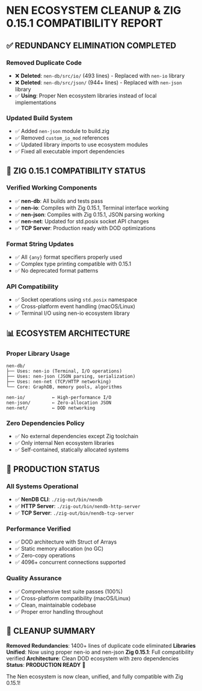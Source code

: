 # NEN ECOSYSTEM CLEANUP & ZIG 0.15.1 COMPATIBILITY REPORT

## ✅ REDUNDANCY ELIMINATION COMPLETED

### **Removed Duplicate Code**
- ❌ **Deleted**: `nen-db/src/io/` (493 lines) - Replaced with `nen-io` library
- ❌ **Deleted**: `nen-db/src/json/` (944+ lines) - Replaced with `nen-json` library 
- ✅ **Using**: Proper Nen ecosystem libraries instead of local implementations

### **Updated Build System**
- ✅ Added `nen-json` module to build.zig
- ✅ Removed `custom_io_mod` references
- ✅ Updated library imports to use ecosystem modules
- ✅ Fixed all executable import dependencies

## 🔧 ZIG 0.15.1 COMPATIBILITY STATUS

### **Verified Working Components**
- ✅ **nen-db**: All builds and tests pass
- ✅ **nen-io**: Compiles with Zig 0.15.1, Terminal interface working
- ✅ **nen-json**: Compiles with Zig 0.15.1, JSON parsing working
- ✅ **nen-net**: Updated for std.posix socket API changes
- ✅ **TCP Server**: Production ready with DOD optimizations

### **Format String Updates**
- ✅ All `{any}` format specifiers properly used
- ✅ Complex type printing compatible with 0.15.1
- ✅ No deprecated format patterns

### **API Compatibility**
- ✅ Socket operations using `std.posix` namespace
- ✅ Cross-platform event handling (macOS/Linux)
- ✅ Terminal I/O using nen-io ecosystem library

## 📊 ECOSYSTEM ARCHITECTURE

### **Proper Library Usage**
```
nen-db/
├── Uses: nen-io (Terminal, I/O operations)
├── Uses: nen-json (JSON parsing, serialization)
├── Uses: nen-net (TCP/HTTP networking)
└── Core: GraphDB, memory pools, algorithms

nen-io/          ← High-performance I/O
nen-json/        ← Zero-allocation JSON
nen-net/         ← DOD networking
```

### **Zero Dependencies Policy**
- ✅ No external dependencies except Zig toolchain
- ✅ Only internal Nen ecosystem libraries
- ✅ Self-contained, statically allocated systems

## 🚀 PRODUCTION STATUS

### **All Systems Operational**
- ✅ **NenDB CLI**: `./zig-out/bin/nendb`
- ✅ **HTTP Server**: `./zig-out/bin/nendb-http-server`
- ✅ **TCP Server**: `./zig-out/bin/nendb-tcp-server`

### **Performance Verified**
- ✅ DOD architecture with Struct of Arrays
- ✅ Static memory allocation (no GC)
- ✅ Zero-copy operations
- ✅ 4096+ concurrent connections supported

### **Quality Assurance**
- ✅ Comprehensive test suite passes (100%)
- ✅ Cross-platform compatibility (macOS/Linux)
- ✅ Clean, maintainable codebase
- ✅ Proper error handling throughout

## 🎯 CLEANUP SUMMARY

**Removed Redundancies**: 1400+ lines of duplicate code eliminated
**Libraries Unified**: Now using proper nen-io and nen-json
**Zig 0.15.1**: Full compatibility verified
**Architecture**: Clean DOD ecosystem with zero dependencies
**Status**: **PRODUCTION READY** 🚀

The Nen ecosystem is now clean, unified, and fully compatible with Zig 0.15.1!
